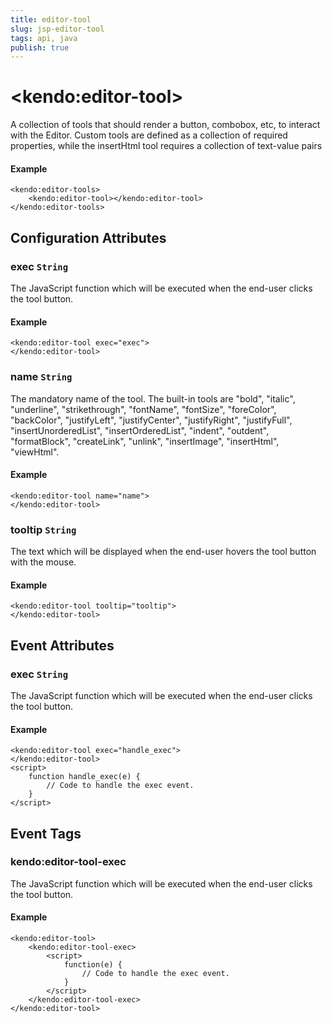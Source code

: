 ```yaml
---
title: editor-tool
slug: jsp-editor-tool
tags: api, java
publish: true
---
```


# \<kendo:editor-tool\>

A collection of tools that should render a button, combobox, etc, to interact with the Editor. Custom tools are defined
as a collection of required properties, while the insertHtml  tool requires a collection of text-value pairs

#### Example
    <kendo:editor-tools>
        <kendo:editor-tool></kendo:editor-tool>
    </kendo:editor-tools>

## Configuration Attributes

### exec `String`

The JavaScript function which will be executed when the end-user clicks the tool button.

#### Example
    <kendo:editor-tool exec="exec">
    </kendo:editor-tool>

### name `String`

The mandatory name of the tool. The built-in tools are "bold", "italic", "underline", "strikethrough", "fontName", "fontSize", "foreColor", "backColor", "justifyLeft", "justifyCenter", "justifyRight", "justifyFull", "insertUnorderedList", "insertOrderedList", "indent", "outdent", "formatBlock", "createLink", "unlink", "insertImage", "insertHtml", "viewHtml".

#### Example
    <kendo:editor-tool name="name">
    </kendo:editor-tool>

### tooltip `String`

The text which will be displayed when the end-user hovers the tool button with the mouse.

#### Example
    <kendo:editor-tool tooltip="tooltip">
    </kendo:editor-tool>


## Event Attributes

### exec `String`

The JavaScript function which will be executed when the end-user clicks the tool button.

#### Example
    <kendo:editor-tool exec="handle_exec">
    </kendo:editor-tool>
    <script>
        function handle_exec(e) {
            // Code to handle the exec event.
        }
    </script>

## Event Tags

### kendo:editor-tool-exec

The JavaScript function which will be executed when the end-user clicks the tool button.

#### Example
    <kendo:editor-tool>
        <kendo:editor-tool-exec>
            <script>
                function(e) {
                    // Code to handle the exec event.
                }
            </script>
        </kendo:editor-tool-exec>
    </kendo:editor-tool>

